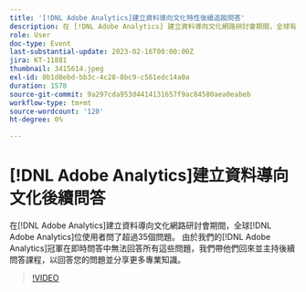 ```yaml
---
title: '[!DNL Adobe Analytics]建立資料導向文化特性後續追蹤問答'
description: 在 [!DNL Adobe Analytics] 建立資料導向文化網路研討會期間，全球有 [!DNL Adobe Analytics] 位使用者問了超過35個問題。 由於我們的 [!DNL Adobe Analytics] 冠軍在即時問答中無法回答所有這些問題，我們帶他們回來並主持後續問答課程，以回答您的問題並分享更多專業知識。
role: User
doc-type: Event
last-substantial-update: 2023-02-16T00:00:00Z
jira: KT-11881
thumbnail: 3415614.jpeg
exl-id: 0b1d8ebd-bb3c-4c28-8bc9-c561edc14a0a
duration: 1578
source-git-commit: 9a297cda953d4414131657f9ac84580aea0eabeb
workflow-type: tm+mt
source-wordcount: '120'
ht-degree: 0%

---
```


# [!DNL Adobe Analytics]建立資料導向文化後續問答

在[!DNL Adobe Analytics]建立資料導向文化網路研討會期間，全球[!DNL Adobe Analytics]位使用者問了超過35個問題。 由於我們的[!DNL Adobe Analytics]冠軍在即時問答中無法回答所有這些問題，我們帶他們回來並主持後續問答課程，以回答您的問題並分享更多專業知識。

>[!VIDEO](https://video.tv.adobe.com/v/3415614/?quality=12&learn=on)
